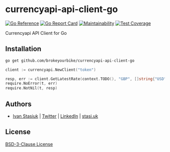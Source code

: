 # currencyapi-api-client-go

[![Go Reference](https://pkg.go.dev/badge/github.com/brokeyourbike/currencyapi-api-client-go.svg)](https://pkg.go.dev/github.com/brokeyourbike/currencyapi-api-client-go)
[![Go Report Card](https://goreportcard.com/badge/github.com/brokeyourbike/currencyapi-api-client-go)](https://goreportcard.com/report/github.com/brokeyourbike/currencyapi-api-client-go)
[![Maintainability](https://api.codeclimate.com/v1/badges/4a3eb5bfda973492f722/maintainability)](https://codeclimate.com/github/brokeyourbike/currencyapi-api-client-go/maintainability)
[![Test Coverage](https://api.codeclimate.com/v1/badges/4a3eb5bfda973492f722/test_coverage)](https://codeclimate.com/github/brokeyourbike/currencyapi-api-client-go/test_coverage)

Currencyapi API Client for Go

## Installation

```bash
go get github.com/brokeyourbike/currencyapi-api-client-go
```

```go
client := currencyapi.NewClient("token")

resp, err := client.GetLatestRate(context.TODO(), "GBP", []string{"USD", "EUR"})
require.NoError(t, err)
require.NotNil(t, resp)
```

## Authors
- [Ivan Stasiuk](https://github.com/brokeyourbike) | [Twitter](https://twitter.com/brokeyourbike) | [LinkedIn](https://www.linkedin.com/in/brokeyourbike) | [stasi.uk](https://stasi.uk)

## License
[BSD-3-Clause License](https://github.com/brokeyourbike/currencyapi-api-client-go/blob/main/LICENSE)